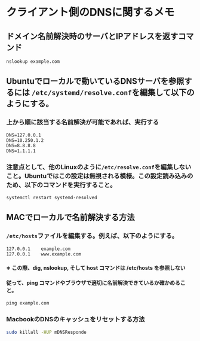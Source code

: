 # クライアント側のDNSに関するメモ
## ドメイン名前解決時のサーバとIPアドレスを返すコマンド
```
nslookup example.com
```

## Ubuntuでローカルで動いているDNSサーバを参照するには `/etc/systemd/resolve.conf`を編集して以下のようにする。
### 上から順に該当する名前解決が可能であれば、実行する
```
DNS=127.0.0.1
DNS=10.250.1.2
DNS=8.8.8.8
DNS=1.1.1.1
```
### 注意点として、他のLinuxのように`/etc/resolve.conf`を編集しないこと。Ubuntuではこの設定は無視される模様。この設定読み込みのため、以下のコマンドを実行すること。
```
systemctl restart systemd-resolved
```

## MACでローカルで名前解決する方法
### `/etc/hosts`ファイルを編集する。例えば、以下のようにする。
```
127.0.0.1    example.com
127.0.0.1    www.example.com
```

#### ※ この際、dig, nslookup, そして host コマンドは /etc/hosts を参照しない
#### 従って、ping コマンドやブラウザで適切に名前解決できているか確かめること。
```
ping example.com
```

### MacbookのDNSのキャッシュをリセットする方法

```bash
sudo killall -HUP mDNSResponde
```